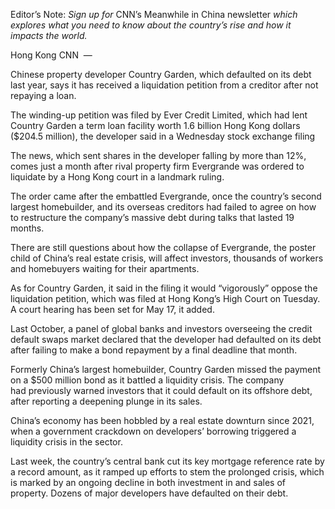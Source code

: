 Editor’s Note: _Sign up for_ CNN’s Meanwhile in China newsletter _which explores what you need to know about the country’s rise and how it impacts the world._

Hong Kong CNN  — 

Chinese property developer Country Garden, which defaulted on its debt last year, says it has received a liquidation petition from a creditor after not repaying a loan.

The winding-up petition was filed by Ever Credit Limited, which had lent Country Garden a term loan facility worth 1.6 billion Hong Kong dollars ($204.5 million), the developer said in a Wednesday stock exchange filing

The news, which sent shares in the developer falling by more than 12%, comes just a month after rival property firm Evergrande was ordered to liquidate by a Hong Kong court in a landmark ruling.

The order came after the embattled Evergrande, once the country’s second largest homebuilder, and its overseas creditors had failed to agree on how to restructure the company’s massive debt during talks that lasted 19 months.

There are still questions about how the collapse of Evergrande, the poster child of China’s real estate crisis, will affect investors, thousands of workers and homebuyers waiting for their apartments.

As for Country Garden, it said in the filing it would “vigorously” oppose the liquidation petition, which was filed at Hong Kong’s High Court on Tuesday. A court hearing has been set for May 17, it added.

Last October, a panel of global banks and investors overseeing the credit default swaps market declared that the developer had defaulted on its debt after failing to make a bond repayment by a final deadline that month.

Formerly China’s largest homebuilder, Country Garden missed the payment on a $500 million bond as it battled a liquidity crisis. The company had previously warned investors that it could default on its offshore debt, after reporting a deepening plunge in its sales.

China’s economy has been hobbled by a real estate downturn since 2021, when a government crackdown on developers’ borrowing triggered a liquidity crisis in the sector.

Last week, the country’s central bank cut its key mortgage reference rate by a record amount, as it ramped up efforts to stem the prolonged crisis, which is marked by an ongoing decline in both investment in and sales of property. Dozens of major developers have defaulted on their debt.